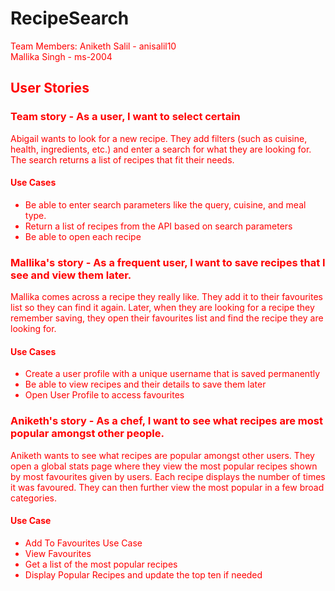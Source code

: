 # RecipeSearch

<font color="red">Team Members<font>:
  Aniketh Salil - anisalil10  
  Mallika Singh - ms-2004

## User Stories  

### Team story - As a user, I want to select certain 
Abigail wants to look for a new recipe. They add filters (such as cuisine, health, ingredients, etc.) and enter a search for what they are looking for. The search returns a list of recipes that fit their needs.
#### Use Cases
 - Be able to enter search parameters like the query, cuisine, and meal type.
 - Return a list of recipes from the API based on search parameters
 - Be able to open each recipe

### Mallika's story - As a frequent user, I want to save recipes that I see and view them later.
Mallika comes across a recipe they really like. They add it to their favourites list so they can find it again. Later, when they are looking for a recipe they remember saving, they open their favourites list and find the recipe they are looking for.
#### Use Cases
- Create a user profile with a unique username that is saved permanently
- Be able to view recipes and their details to save them later
- Open User Profile to access favourites

### Aniketh's story - As a chef, I want to see what recipes are most popular amongst other people.
Aniketh wants to see what recipes are popular amongst other users. They open a global stats page where they view the most popular recipes shown by most favourites given by users. Each recipe displays the number of times it was favoured. They can then further view the most popular in a few broad categories.
#### Use Case
- Add To Favourites Use Case
- View Favourites
- Get a list of the most popular recipes
- Display Popular Recipes and update the top ten if needed
